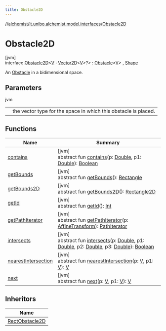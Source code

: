 ```yaml
---
title: Obstacle2D
---
```

//[alchemist](../../../index.html)/[it.unibo.alchemist.model.interfaces](../index.html)/[Obstacle2D](index.html)



# Obstacle2D



[jvm]\
interface [Obstacle2D](index.html)<[V](index.html) : [Vector2D](../../it.unibo.alchemist.model.interfaces.geometry/-vector2-d/index.html)<[V](../../it.unibo.alchemist.model.implementations.obstacles/-rect-obstacle2-d/index.html)>?> : [Obstacle](../-obstacle/index.html)<[V](../../it.unibo.alchemist.model.implementations.obstacles/-rect-obstacle2-d/index.html)> , [Shape](https://docs.oracle.com/javase/8/docs/api/java/awt/Shape.html)

An [Obstacle](../-obstacle/index.html) in a bidimensional space.



## Parameters


jvm

| | |
|---|---|
| <V> | the vector type for the space in which this obstacle is placed. |



## Functions


| Name | Summary |
|---|---|
| [contains](index.html#822681516%2FFunctions%2F-134779887) | [jvm]<br>abstract fun [contains](index.html#822681516%2FFunctions%2F-134779887)(p: [Double](https://kotlinlang.org/api/latest/jvm/stdlib/kotlin/-double/index.html), p1: [Double](https://kotlinlang.org/api/latest/jvm/stdlib/kotlin/-double/index.html)): [Boolean](https://kotlinlang.org/api/latest/jvm/stdlib/kotlin/-boolean/index.html) |
| [getBounds](index.html#975947261%2FFunctions%2F-134779887) | [jvm]<br>abstract fun [getBounds](index.html#975947261%2FFunctions%2F-134779887)(): [Rectangle](https://docs.oracle.com/javase/8/docs/api/java/awt/Rectangle.html) |
| [getBounds2D](index.html#624660459%2FFunctions%2F-134779887) | [jvm]<br>abstract fun [getBounds2D](index.html#624660459%2FFunctions%2F-134779887)(): [Rectangle2D](https://docs.oracle.com/javase/8/docs/api/java/awt/geom/Rectangle2D.html) |
| [getId](../../it.unibo.alchemist.model.implementations.obstacles/-rect-obstacle2-d/index.html#-1192365972%2FFunctions%2F-134779887) | [jvm]<br>abstract fun [getId](../../it.unibo.alchemist.model.implementations.obstacles/-rect-obstacle2-d/index.html#-1192365972%2FFunctions%2F-134779887)(): [Int](https://kotlinlang.org/api/latest/jvm/stdlib/kotlin/-int/index.html) |
| [getPathIterator](index.html#-997667124%2FFunctions%2F-134779887) | [jvm]<br>abstract fun [getPathIterator](index.html#-997667124%2FFunctions%2F-134779887)(p: [AffineTransform](https://docs.oracle.com/javase/8/docs/api/java/awt/geom/AffineTransform.html)): [PathIterator](https://docs.oracle.com/javase/8/docs/api/java/awt/geom/PathIterator.html) |
| [intersects](index.html#297445569%2FFunctions%2F-134779887) | [jvm]<br>abstract fun [intersects](index.html#297445569%2FFunctions%2F-134779887)(p: [Double](https://kotlinlang.org/api/latest/jvm/stdlib/kotlin/-double/index.html), p1: [Double](https://kotlinlang.org/api/latest/jvm/stdlib/kotlin/-double/index.html), p2: [Double](https://kotlinlang.org/api/latest/jvm/stdlib/kotlin/-double/index.html), p3: [Double](https://kotlinlang.org/api/latest/jvm/stdlib/kotlin/-double/index.html)): [Boolean](https://kotlinlang.org/api/latest/jvm/stdlib/kotlin/-boolean/index.html) |
| [nearestIntersection](index.html#-1089506749%2FFunctions%2F-134779887) | [jvm]<br>abstract fun [nearestIntersection](index.html#-1089506749%2FFunctions%2F-134779887)(p: [V](../../it.unibo.alchemist.model.implementations.obstacles/-rect-obstacle2-d/index.html), p1: [V](../../it.unibo.alchemist.model.implementations.obstacles/-rect-obstacle2-d/index.html)): [V](../../it.unibo.alchemist.model.implementations.obstacles/-rect-obstacle2-d/index.html) |
| [next](index.html#-1797662097%2FFunctions%2F-134779887) | [jvm]<br>abstract fun [next](index.html#-1797662097%2FFunctions%2F-134779887)(p: [V](../../it.unibo.alchemist.model.implementations.obstacles/-rect-obstacle2-d/index.html), p1: [V](../../it.unibo.alchemist.model.implementations.obstacles/-rect-obstacle2-d/index.html)): [V](../../it.unibo.alchemist.model.implementations.obstacles/-rect-obstacle2-d/index.html) |


## Inheritors


| Name |
|---|
| [RectObstacle2D](../../it.unibo.alchemist.model.implementations.obstacles/-rect-obstacle2-d/index.html) |

